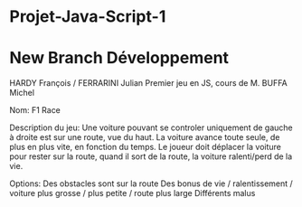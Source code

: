 # Projet-Java-Script-1
# New Branch Développement

HARDY François / FERRARINI Julian
Premier jeu en JS, cours de M. BUFFA Michel

Nom: F1 Race

Description du jeu:
    Une voiture pouvant se controler uniquement de gauche à droite est sur une route, vue du haut.
    La voiture avance toute seule, de plus en plus vite, en fonction du temps.
    Le joueur doit déplacer la voiture pour rester sur la route, quand il sort de la route, la voiture ralenti/perd de la vie.
    
    
Options:
    Des obstacles sont sur la route
    Des bonus de vie / ralentissement / voiture plus grosse / plus petite / route plus large
    Différents malus 
    
   
